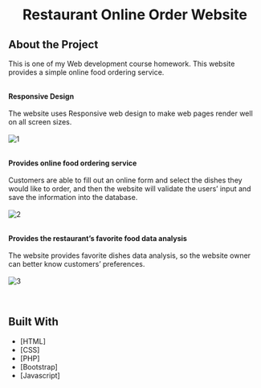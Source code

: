 
<h1 align="center" id="top">Restaurant Online Order Website</h1>

## About the Project

This is one of my Web development course homework. This website provides a simple online food ordering service. <br/><br/>

**Responsive Design**<br/><br/>
The website uses Responsive web design to make web pages render well on all screen sizes.<br/><br/>
![1](https://github.com/juliisstudy/restaurant-online-order-website/assets/31259481/79ba2e5a-399d-47e7-b3ec-9d18d0d0267a) 
 
<br/> **Provides online food ordering service**<br/><br/>
Customers are able to fill out an online form and select the dishes they would like to order, and then the website will validate the users’ input and save the information into the database. <br/><br/>
![2](https://github.com/juliisstudy/restaurant-online-order-website/assets/31259481/6d50e1d3-5de5-45e4-94c9-4bf9014fb63e)<br/>

 <br/> **Provides the restaurant’s favorite food data analysis**<br/><br/>
The website provides favorite dishes data analysis, so the website owner can better know customers’ preferences.<br/><br/>
![3](https://github.com/juliisstudy/restaurant-online-order-website/assets/31259481/9b6bdaa9-57e9-4a6b-9e4d-f157894c890b)

<br/>

## Built With
- [HTML]
- [CSS]
- [PHP]
- [Bootstrap]
- [Javascript]

